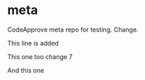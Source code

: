 # meta

CodeApprove meta repo for testing. Change.

This line is added

This one too change 7

And this one